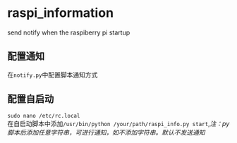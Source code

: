 # raspi_information
send notify when the raspiberry pi startup

## 配置通知
在`notify.py`中配置脚本通知方式
## 配置自启动
`sudo nano /etc/rc.local`  
在自启动脚本中添加`/usr/bin/python /your/path/raspi_info.py start`,*注：py脚本后添加任意字符串，可进行通知，如不添加字符串。默认不发送通知*